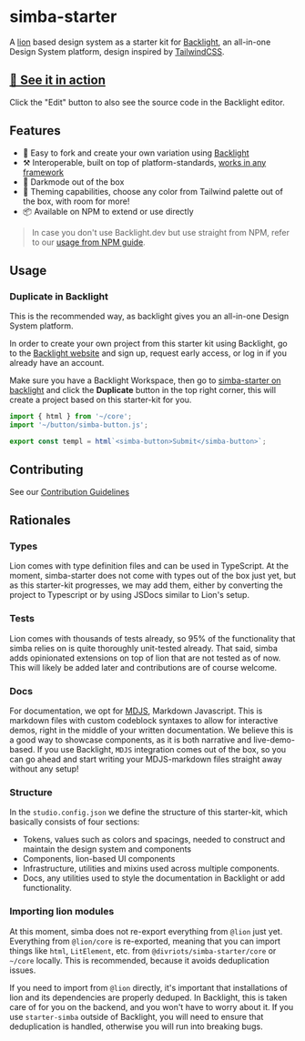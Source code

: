 # simba-starter

A [lion](https://lion-web.netlify.app/) based design system as a starter kit
for [Backlight](https://backlight.dev/), an all-in-one Design System platform,
design inspired by [TailwindCSS](https://tailwindcss.com/).

## [🔗 See it in action](https://backlight.dev/preview/5vtJtbY04aoD1dGKcsu1)

Click the "Edit" button to also see the source code in the Backlight editor.

## Features

- 🍴 Easy to fork and create your own variation using [Backlight](https://backlight.dev/)
- ⚒️ Interoperable, built on top of platform-standards, [works in any framework](https://custom-elements-everywhere.com/)
- 🌙 Darkmode out of the box
- 🦄 Theming capabilities, choose any color from Tailwind palette out of the box, with room for more!
- 📦 Available on NPM to extend or use directly

> In case you don't use Backlight.dev but use straight from NPM, refer to our [usage from NPM guide](./UsingNPM.md).

## Usage

### Duplicate in Backlight

This is the recommended way, as backlight gives you an all-in-one Design System platform.

In order to create your own project from this starter kit using Backlight, go to the [Backlight website](https://backlight.dev/) and sign up, request early access, or log in if you already have an account.

Make sure you have a Backlight Workspace, then go to [simba-starter on backlight](https://backlight.dev/edit/5vtJtbY04aoD1dGKcsu1) and click the **Duplicate** button in the top right corner, this will create a project based on this starter-kit for you.

```js
import { html } from '~/core';
import '~/button/simba-button.js';

export const templ = html`<simba-button>Submit</simba-button>`;
```

## Contributing

See our [Contribution Guidelines](./CONTRIBUTING.md)

## Rationales

### Types

Lion comes with type definition files and can be used in TypeScript. At the moment, simba-starter does not come with types out of the box just yet, but as this starter-kit progresses, we may add them, either by converting the project to Typescript or by using JSDocs similar to Lion's setup.

### Tests

Lion comes with thousands of tests already, so 95% of the functionality that simba relies on is quite thoroughly unit-tested already. That said, simba adds opinionated extensions on top of lion that are not tested as of now. This will likely be added later and contributions are of course welcome.

### Docs

For documentation, we opt for [MDJS](https://rocket.modern-web.dev/docs/markdown-javascript/overview/), Markdown Javascript. This is markdown files with custom codeblock syntaxes to allow for interactive demos, right in the middle of your written documentation. We believe this is a good way to showcase components, as it is both narrative and live-demo-based. If you use Backlight, `MDJS` integration comes out of the box, so you can go ahead and start writing your MDJS-markdown files straight away without any setup!

### Structure

In the `studio.config.json` we define the structure of this starter-kit, which basically consists of four sections:

- Tokens, values such as colors and spacings, needed to construct and maintain the design system and components
- Components, lion-based UI components
- Infrastructure, utilities and mixins used across multiple components.
- Docs, any utilities used to style the documentation in Backlight or add functionality.

### Importing lion modules

At this moment, simba does not re-export everything from `@lion` just yet.
Everything from `@lion/core` is re-exported, meaning that you can import things like `html`, `LitElement`, etc. from `@divriots/simba-starter/core` or `~/core` locally.
This is recommended, because it avoids deduplication issues.

If you need to import from `@lion` directly, it's important that installations of lion and its dependencies are properly deduped.
In Backlight, this is taken care of for you on the backend, and you won't have to worry about it.
If you use `starter-simba` outside of Backlight, you will need to ensure that deduplication is handled, otherwise you will run into breaking bugs.

